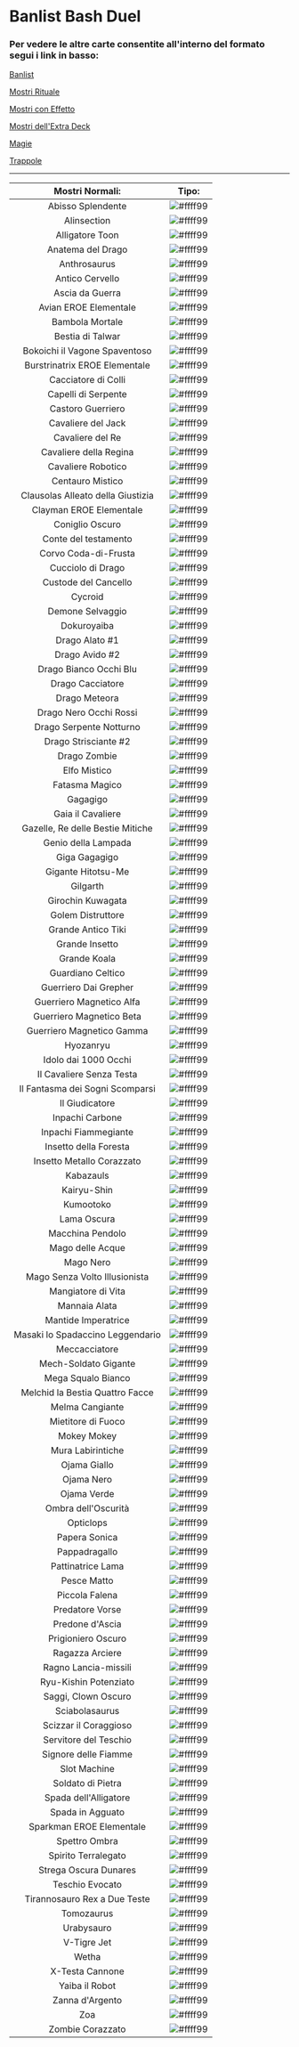 # Banlist Bash Duel 
### Per vedere le altre carte consentite all'interno del formato segui i link in basso:


[Banlist](../README.md)

[Mostri Rituale](../RitualMonsters/MostriRituale.md)

[Mostri con Effetto](../EffectMonsters/MostriEffetto.md)

[Mostri dell'Extra Deck](../ExtraDeckMonsters/MostriExtraDeck.md)

[Magie](../Spells/Magie.md)

[Trappole](../Traps/Trappole.md)

---


|Mostri Normali:                    |Tipo: |
|:---------------------------------:|:----:|
| Abisso Splendente                 | ![#ffff99](https://placehold.co/15x15/ffff99/ffff99.png) |
| Alinsection                       | ![#ffff99](https://placehold.co/15x15/ffff99/ffff99.png) |
| Alligatore Toon                   | ![#ffff99](https://placehold.co/15x15/ffff99/ffff99.png) |
| Anatema del Drago                 | ![#ffff99](https://placehold.co/15x15/ffff99/ffff99.png) |
| Anthrosaurus                      | ![#ffff99](https://placehold.co/15x15/ffff99/ffff99.png) |
| Antico Cervello                   | ![#ffff99](https://placehold.co/15x15/ffff99/ffff99.png) |
| Ascia da Guerra                   | ![#ffff99](https://placehold.co/15x15/ffff99/ffff99.png) |
| Avian EROE Elementale             | ![#ffff99](https://placehold.co/15x15/ffff99/ffff99.png) |
| Bambola Mortale                   | ![#ffff99](https://placehold.co/15x15/ffff99/ffff99.png) |
| Bestia di Talwar                  | ![#ffff99](https://placehold.co/15x15/ffff99/ffff99.png) |
| Bokoichi il Vagone Spaventoso     | ![#ffff99](https://placehold.co/15x15/ffff99/ffff99.png) |
| Burstrinatrix EROE Elementale     | ![#ffff99](https://placehold.co/15x15/ffff99/ffff99.png) |
| Cacciatore di Colli               | ![#ffff99](https://placehold.co/15x15/ffff99/ffff99.png) |
| Capelli di Serpente               | ![#ffff99](https://placehold.co/15x15/ffff99/ffff99.png) |
| Castoro Guerriero                 | ![#ffff99](https://placehold.co/15x15/ffff99/ffff99.png) |
| Cavaliere del Jack                | ![#ffff99](https://placehold.co/15x15/ffff99/ffff99.png) |
| Cavaliere del Re                  | ![#ffff99](https://placehold.co/15x15/ffff99/ffff99.png) |
| Cavaliere della Regina            | ![#ffff99](https://placehold.co/15x15/ffff99/ffff99.png) |
| Cavaliere Robotico                | ![#ffff99](https://placehold.co/15x15/ffff99/ffff99.png) |
| Centauro Mistico                  | ![#ffff99](https://placehold.co/15x15/ffff99/ffff99.png) |
| Clausolas Alleato della Giustizia | ![#ffff99](https://placehold.co/15x15/ffff99/ffff99.png) |
| Clayman EROE Elementale           | ![#ffff99](https://placehold.co/15x15/ffff99/ffff99.png) |
| Coniglio Oscuro                   | ![#ffff99](https://placehold.co/15x15/ffff99/ffff99.png) |
| Conte del testamento              | ![#ffff99](https://placehold.co/15x15/ffff99/ffff99.png) |
| Corvo Coda-di-Frusta              | ![#ffff99](https://placehold.co/15x15/ffff99/ffff99.png) |
| Cucciolo di Drago                 | ![#ffff99](https://placehold.co/15x15/ffff99/ffff99.png) |
| Custode del Cancello              | ![#ffff99](https://placehold.co/15x15/ffff99/ffff99.png) |
| Cycroid                           | ![#ffff99](https://placehold.co/15x15/ffff99/ffff99.png) |
| Demone Selvaggio                  | ![#ffff99](https://placehold.co/15x15/ffff99/ffff99.png) |
| Dokuroyaiba                       | ![#ffff99](https://placehold.co/15x15/ffff99/ffff99.png) |
| Drago Alato #1                    | ![#ffff99](https://placehold.co/15x15/ffff99/ffff99.png) |
| Drago Avido #2                    | ![#ffff99](https://placehold.co/15x15/ffff99/ffff99.png) |
| Drago Bianco Occhi Blu            | ![#ffff99](https://placehold.co/15x15/ffff99/ffff99.png) |
| Drago Cacciatore                  | ![#ffff99](https://placehold.co/15x15/ffff99/ffff99.png) |
| Drago Meteora                     | ![#ffff99](https://placehold.co/15x15/ffff99/ffff99.png) |
| Drago Nero Occhi Rossi            | ![#ffff99](https://placehold.co/15x15/ffff99/ffff99.png) |
| Drago Serpente Notturno           | ![#ffff99](https://placehold.co/15x15/ffff99/ffff99.png) |
| Drago Strisciante #2              | ![#ffff99](https://placehold.co/15x15/ffff99/ffff99.png) |
| Drago Zombie                      | ![#ffff99](https://placehold.co/15x15/ffff99/ffff99.png) |
| Elfo Mistico                      | ![#ffff99](https://placehold.co/15x15/ffff99/ffff99.png) |
| Fatasma Magico                    | ![#ffff99](https://placehold.co/15x15/ffff99/ffff99.png) |
| Gagagigo                          | ![#ffff99](https://placehold.co/15x15/ffff99/ffff99.png) |
| Gaia il Cavaliere                 | ![#ffff99](https://placehold.co/15x15/ffff99/ffff99.png) |
| Gazelle, Re delle Bestie Mitiche  | ![#ffff99](https://placehold.co/15x15/ffff99/ffff99.png) |
| Genio della Lampada               | ![#ffff99](https://placehold.co/15x15/ffff99/ffff99.png) |
| Giga Gagagigo                     | ![#ffff99](https://placehold.co/15x15/ffff99/ffff99.png) |
| Gigante Hitotsu-Me                | ![#ffff99](https://placehold.co/15x15/ffff99/ffff99.png) |
| Gilgarth                          | ![#ffff99](https://placehold.co/15x15/ffff99/ffff99.png) |
| Girochin Kuwagata                 | ![#ffff99](https://placehold.co/15x15/ffff99/ffff99.png) |
| Golem Distruttore                 | ![#ffff99](https://placehold.co/15x15/ffff99/ffff99.png) |
| Grande Antico Tiki                | ![#ffff99](https://placehold.co/15x15/ffff99/ffff99.png) |
| Grande Insetto                    | ![#ffff99](https://placehold.co/15x15/ffff99/ffff99.png) |
| Grande Koala                      | ![#ffff99](https://placehold.co/15x15/ffff99/ffff99.png) |
| Guardiano Celtico                 | ![#ffff99](https://placehold.co/15x15/ffff99/ffff99.png) |
| Guerriero Dai Grepher             | ![#ffff99](https://placehold.co/15x15/ffff99/ffff99.png) |
| Guerriero Magnetico Alfa          | ![#ffff99](https://placehold.co/15x15/ffff99/ffff99.png) |
| Guerriero Magnetico Beta          | ![#ffff99](https://placehold.co/15x15/ffff99/ffff99.png) |
| Guerriero Magnetico Gamma         | ![#ffff99](https://placehold.co/15x15/ffff99/ffff99.png) |
| Hyozanryu                         | ![#ffff99](https://placehold.co/15x15/ffff99/ffff99.png) |
| Idolo dai 1000 Occhi              | ![#ffff99](https://placehold.co/15x15/ffff99/ffff99.png) |
| Il Cavaliere Senza Testa          | ![#ffff99](https://placehold.co/15x15/ffff99/ffff99.png) |
| Il Fantasma dei Sogni Scomparsi   | ![#ffff99](https://placehold.co/15x15/ffff99/ffff99.png) |
| Il Giudicatore                    | ![#ffff99](https://placehold.co/15x15/ffff99/ffff99.png) |
| Inpachi Carbone                   | ![#ffff99](https://placehold.co/15x15/ffff99/ffff99.png) |
| Inpachi Fiammegiante              | ![#ffff99](https://placehold.co/15x15/ffff99/ffff99.png) |
| Insetto della Foresta             | ![#ffff99](https://placehold.co/15x15/ffff99/ffff99.png) |
| Insetto Metallo Corazzato         | ![#ffff99](https://placehold.co/15x15/ffff99/ffff99.png) |
| Kabazauls                         | ![#ffff99](https://placehold.co/15x15/ffff99/ffff99.png) |
| Kairyu-Shin                       | ![#ffff99](https://placehold.co/15x15/ffff99/ffff99.png) |
| Kumootoko                         | ![#ffff99](https://placehold.co/15x15/ffff99/ffff99.png) |
| Lama Oscura                       | ![#ffff99](https://placehold.co/15x15/ffff99/ffff99.png) |
| Macchina Pendolo                  | ![#ffff99](https://placehold.co/15x15/ffff99/ffff99.png) |
| Mago delle Acque                  | ![#ffff99](https://placehold.co/15x15/ffff99/ffff99.png) |
| Mago Nero                         | ![#ffff99](https://placehold.co/15x15/ffff99/ffff99.png) |
| Mago Senza Volto Illusionista     | ![#ffff99](https://placehold.co/15x15/ffff99/ffff99.png) |
| Mangiatore di Vita                | ![#ffff99](https://placehold.co/15x15/ffff99/ffff99.png) |
| Mannaia Alata                     | ![#ffff99](https://placehold.co/15x15/ffff99/ffff99.png) |
| Mantide Imperatrice               | ![#ffff99](https://placehold.co/15x15/ffff99/ffff99.png) |
| Masaki lo Spadaccino Leggendario  | ![#ffff99](https://placehold.co/15x15/ffff99/ffff99.png) |
| Meccacciatore                     | ![#ffff99](https://placehold.co/15x15/ffff99/ffff99.png) |
| Mech-Soldato Gigante              | ![#ffff99](https://placehold.co/15x15/ffff99/ffff99.png) |
| Mega Squalo Bianco                | ![#ffff99](https://placehold.co/15x15/ffff99/ffff99.png) |
| Melchid la Bestia Quattro Facce   | ![#ffff99](https://placehold.co/15x15/ffff99/ffff99.png) |
| Melma Cangiante                   | ![#ffff99](https://placehold.co/15x15/ffff99/ffff99.png) |
| Mietitore di Fuoco                | ![#ffff99](https://placehold.co/15x15/ffff99/ffff99.png) |
| Mokey Mokey                       | ![#ffff99](https://placehold.co/15x15/ffff99/ffff99.png) |
| Mura Labirintiche                 | ![#ffff99](https://placehold.co/15x15/ffff99/ffff99.png) |
| Ojama Giallo                      | ![#ffff99](https://placehold.co/15x15/ffff99/ffff99.png) |
| Ojama Nero                        | ![#ffff99](https://placehold.co/15x15/ffff99/ffff99.png) |
| Ojama Verde                       | ![#ffff99](https://placehold.co/15x15/ffff99/ffff99.png) |
| Ombra dell'Oscurità               | ![#ffff99](https://placehold.co/15x15/ffff99/ffff99.png) |
| Opticlops                         | ![#ffff99](https://placehold.co/15x15/ffff99/ffff99.png) |
| Papera Sonica                     | ![#ffff99](https://placehold.co/15x15/ffff99/ffff99.png) |
| Pappadragallo                     | ![#ffff99](https://placehold.co/15x15/ffff99/ffff99.png) |
| Pattinatrice Lama                 | ![#ffff99](https://placehold.co/15x15/ffff99/ffff99.png) |
| Pesce Matto                       | ![#ffff99](https://placehold.co/15x15/ffff99/ffff99.png) |
| Piccola Falena                    | ![#ffff99](https://placehold.co/15x15/ffff99/ffff99.png) |
| Predatore Vorse                   | ![#ffff99](https://placehold.co/15x15/ffff99/ffff99.png) |
| Predone d'Ascia                   | ![#ffff99](https://placehold.co/15x15/ffff99/ffff99.png) |
| Prigioniero Oscuro                | ![#ffff99](https://placehold.co/15x15/ffff99/ffff99.png) |
| Ragazza Arciere                   | ![#ffff99](https://placehold.co/15x15/ffff99/ffff99.png) |
| Ragno Lancia-missili              | ![#ffff99](https://placehold.co/15x15/ffff99/ffff99.png) |
| Ryu-Kishin Potenziato             | ![#ffff99](https://placehold.co/15x15/ffff99/ffff99.png) |
| Saggi, Clown Oscuro               | ![#ffff99](https://placehold.co/15x15/ffff99/ffff99.png) |
| Sciabolasaurus                    | ![#ffff99](https://placehold.co/15x15/ffff99/ffff99.png) |
| Scizzar il Coraggioso             | ![#ffff99](https://placehold.co/15x15/ffff99/ffff99.png) |
| Servitore del Teschio             | ![#ffff99](https://placehold.co/15x15/ffff99/ffff99.png) |
| Signore delle Fiamme              | ![#ffff99](https://placehold.co/15x15/ffff99/ffff99.png) |
| Slot Machine                      | ![#ffff99](https://placehold.co/15x15/ffff99/ffff99.png) |
| Soldato di Pietra                 | ![#ffff99](https://placehold.co/15x15/ffff99/ffff99.png) |
| Spada dell'Alligatore             | ![#ffff99](https://placehold.co/15x15/ffff99/ffff99.png) |
| Spada in Agguato                  | ![#ffff99](https://placehold.co/15x15/ffff99/ffff99.png) |
| Sparkman EROE Elementale          | ![#ffff99](https://placehold.co/15x15/ffff99/ffff99.png) |
| Spettro Ombra                     | ![#ffff99](https://placehold.co/15x15/ffff99/ffff99.png) |
| Spirito Terralegato               | ![#ffff99](https://placehold.co/15x15/ffff99/ffff99.png) |
| Strega Oscura Dunares             | ![#ffff99](https://placehold.co/15x15/ffff99/ffff99.png) |
| Teschio Evocato                   | ![#ffff99](https://placehold.co/15x15/ffff99/ffff99.png) |
| Tirannosauro Rex a Due Teste      | ![#ffff99](https://placehold.co/15x15/ffff99/ffff99.png) |
| Tomozaurus                        | ![#ffff99](https://placehold.co/15x15/ffff99/ffff99.png) |
| Urabysauro                        | ![#ffff99](https://placehold.co/15x15/ffff99/ffff99.png) |
| V-Tigre Jet                       | ![#ffff99](https://placehold.co/15x15/ffff99/ffff99.png) |
| Wetha                             | ![#ffff99](https://placehold.co/15x15/ffff99/ffff99.png) |
| X-Testa Cannone                   | ![#ffff99](https://placehold.co/15x15/ffff99/ffff99.png) |
| Yaiba il Robot                    | ![#ffff99](https://placehold.co/15x15/ffff99/ffff99.png) |
| Zanna d'Argento                   | ![#ffff99](https://placehold.co/15x15/ffff99/ffff99.png) |
| Zoa                               | ![#ffff99](https://placehold.co/15x15/ffff99/ffff99.png) |
| Zombie Corazzato                  | ![#ffff99](https://placehold.co/15x15/ffff99/ffff99.png) |
